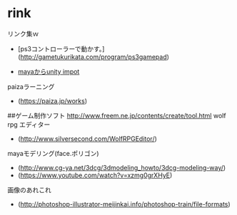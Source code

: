 # rink
リンク集ｗ


- [ps3コントローラーで動かす。] (http://gametukurikata.com/program/ps3gamepad)

- [mayaからunity impot](http://indiegame-japan.com/2016/04/13/post-131/)

paizaラーニング
- (https://paiza.jp/works)

##ゲーム制作ソフト
http://www.freem.ne.jp/contents/create/tool.html
wolf rpg エディター
- (http://www.silversecond.com/WolfRPGEditor/)

mayaモデリング(face.ポリゴン)
- (http://www.cg-ya.net/3dcg/3dmodeling_howto/3dcg-modeling-way/)
- (https://www.youtube.com/watch?v=xzmg0grXHyE)

画像のあれこれ
- (http://photoshop-illustrator-meijinkai.info/photoshop-train/file-formats)
